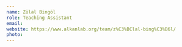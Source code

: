 ```yaml
---
name: Zülal Bingöl
role: Teaching Assistant
email:
website: https://www.alkanlab.org/team/z%C3%BClal-bing%C3%B6l/
photo:
---
```

